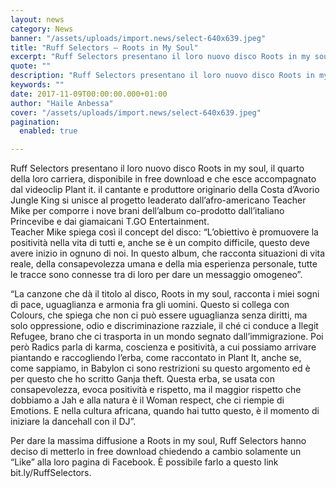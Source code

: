 ```yaml
---
layout: news
category: News
banner: "/assets/uploads/import.news/select-640x639.jpeg"
title: "Ruff Selectors – Roots in My Soul"
excerpt: "Ruff Selectors presentano il loro nuovo disco Roots in my soul, il quarto della loro carriera, disponibile in free download e che esce accompagnato dal videoclip Plant it. il cantante e produttore originario della Costa d’Avorio Jungle King si unisce al progetto leaderato dall’afro-americano Teacher Mike per comporre i nove brani dell’album co-prodotto dall’italiano Princevibe [&hellip"
quote: ""
description: "Ruff Selectors presentano il loro nuovo disco Roots in my soul, il quarto della loro carriera, disponibile in free download e che esce accompagnato dal videoclip Plant it. il cantante e produttore originario della Costa d’Avorio Jungle King si unisce al progetto leaderato dall’afro-americano Teacher Mike per comporre i nove brani dell’album co-prodotto dall’italiano Princevibe [&hellip"
keywords: ""
date: 2017-11-09T00:00:00.000+01:00
author: "Haile Anbessa"
cover: "/assets/uploads/import.news/select-640x639.jpeg"
pagination:
  enabled: true

---
```


Ruff Selectors presentano il loro nuovo disco Roots in my soul, il quarto della loro carriera, disponibile in free download e che esce accompagnato dal videoclip Plant it. il cantante e produttore originario della Costa d’Avorio Jungle King si unisce al progetto leaderato dall’afro-americano Teacher Mike per comporre i nove brani dell’album co-prodotto dall’italiano Princevibe e dai giamaicani T.GO Entertainment.  
Teacher Mike spiega così il concept del disco: “L’obiettivo è promuovere la positività nella vita di tutti e, anche se è un compito difficile, questo deve avere inizio in ognuno di noi. In questo album, che racconta situazioni di vita reale, della consapevolezza umana e della mia esperienza personale, tutte le tracce sono connesse tra di loro per dare un messaggio omogeneo”.

“La canzone che dà il titolo al disco, Roots in my soul, racconta i miei sogni di pace, uguaglianza e armonia fra gli uomini. Questo si collega con Colours, che spiega che non ci può essere uguaglianza senza diritti, ma solo oppressione, odio e discriminazione razziale, il ché ci conduce a Ilegit Refugee, brano che ci trasporta in un mondo segnato dall’immigrazione. Poi però Radics parla di karma, coscienza e positività, a cui possiamo arrivare piantando e raccogliendo l’erba, come raccontato in Plant It, anche se, come sappiamo, in Babylon ci sono restrizioni su questo argomento ed è per questo che ho scritto Ganja theft. Questa erba, se usata con consapevolezza, evoca positività e rispetto, ma il maggior rispetto che dobbiamo a Jah e alla natura è il Woman respect, che ci riempie di Emotions. E nella cultura africana, quando hai tutto questo, è il momento di iniziare la dancehall con il DJ”.

Per dare la massima diffusione a Roots in my soul, Ruff Selectors hanno deciso di metterlo in free download chiedendo a cambio solamente un “Like” alla loro pagina di Facebook. È possibile farlo a questo link bit.ly/RuffSelectors.
